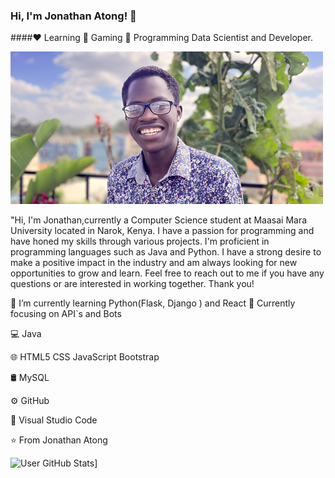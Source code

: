 
### Hi, I'm Jonathan Atong! 👋
####❤️ Learning	💛 Gaming	💙 Programming
Data Scientist and Developer.

![ Aspiring Software Developer.](https://github.com/atongjonathan/atongjonathan/blob/main/Screenshot%202023-02-13%20141754.png)

"Hi, I'm Jonathan,currently a Computer Science student at Maasai Mara University located in Narok, Kenya. I have a passion for programming and have honed my skills through various projects. I'm proficient in programming languages such as Java and Python. I have a strong desire to make a positive impact in the industry and am always looking for new opportunities to grow and learn. Feel free to reach out to me if you have any questions or are interested in working together. Thank you!


🔭 I’m currently learning Python(Flask, Django ) and React
🌱 Currently focusing on API`s and Bots

💻  Java

🌐   HTML5 CSS JavaScript Bootstrap

🛢   MySQL

⚙️   GitHub

🔧   Visual Studio Code

⭐️ From Jonathan Atong

![User GitHub Stats](https://github-readme-stats.vercel.app/api?username=atongjonathan)]

